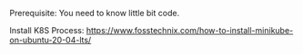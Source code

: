 Prerequisite:
  You need to know little bit code.

Install K8S Process:
  https://www.fosstechnix.com/how-to-install-minikube-on-ubuntu-20-04-lts/
